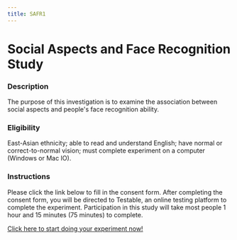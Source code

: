 ```yaml
---
title: SAFR1
---
```


# Social Aspects and Face Recognition Study

### Description
The purpose of this investigation is to examine the association between social aspects and people's face recognition ability.

### Eligibility
East-Asian ethnicity; able to read and understand English; have normal or correct-to-normal vision; must complete experiment on a computer (Windows or Mac IO).

### Instructions
Please click the link below to fill in the consent form. After completing the consent form, you will be directed to Testable, an online testing platform to complete the experiment. Participation in this study will take most people 1 hour and 15 minutes (75 minutes) to complete.

[Click here to start doing your experiment now!](https://forms.office.com/r/u45rE5TLM3)
